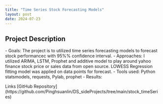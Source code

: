 ```yaml
---
title: "Time Series Stock Forecasting Models"
layout: post
date: 2024-07-23
---
```

<h2>
  Project Description
</h2>

<p>
  - Goals: The project is to utilized time series forecasting models to forecast stock performancec with 95%% confidence interval.
  - Approaches: I utilized ARIMA, LSTM, Prophet and additive model to play around yahoo finance stock price or sales data from open source. LOWESS Regression fitting model was applied on data points for forecast.
  - Tools used: Python statsmodels, requests, Pylab, prophet
  - Results:
</p>

</h3>Links</h3>
[GitHub Repository](https://github.com/Pinghsuanlin/DS_sideProjects/tree/main/stock_timeSeries)
